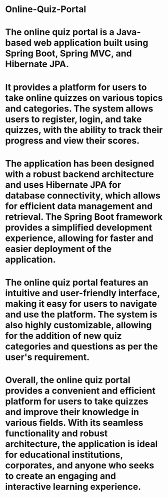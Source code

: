 # Online-Quiz-Portal
# The online quiz portal is a Java-based web application built using Spring Boot, Spring MVC, and Hibernate JPA.

# It provides a platform for users to take online quizzes on various topics and categories. The system allows users to register, login, and take quizzes, with the ability to track their progress and view their scores.

# The application has been designed with a robust backend architecture and uses Hibernate JPA for database connectivity, which allows for efficient data management and retrieval. The Spring Boot framework provides a simplified development experience, allowing for faster and easier deployment of the application.

# The online quiz portal features an intuitive and user-friendly interface, making it easy for users to navigate and use the platform. The system is also highly customizable, allowing for the addition of new quiz categories and questions as per the user's requirement.

# Overall, the online quiz portal provides a convenient and efficient platform for users to take quizzes and improve their knowledge in various fields. With its seamless functionality and robust architecture, the application is ideal for educational institutions, corporates, and anyone who seeks to create an engaging and interactive learning experience.
